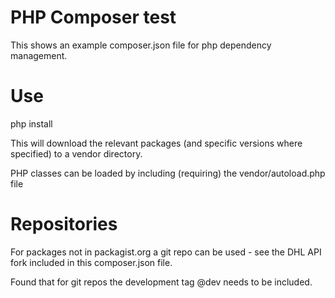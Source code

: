 # PHP Composer test 
This shows an example composer.json file for php dependency management.

# Use
php <path to composer.phar> install

This will download the relevant packages (and specific versions where specified) to a vendor directory.

PHP classes can be loaded by including (requiring) the vendor/autoload.php file

# Repositories
For packages not in packagist.org a git repo can be used - see the DHL API fork included in this composer.json file.

Found that for git repos the development tag @dev needs to be included.
